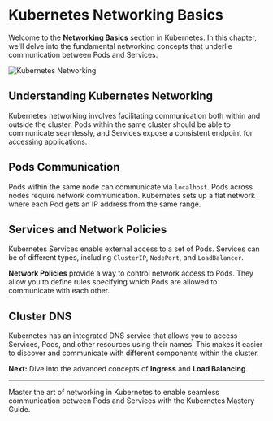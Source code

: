 
# Kubernetes Networking Basics

Welcome to the **Networking Basics** section in Kubernetes. In this chapter, we'll delve into the fundamental networking concepts that underlie communication between Pods and Services.

![Kubernetes Networking](path/to/networking-basics.png)

## Understanding Kubernetes Networking

Kubernetes networking involves facilitating communication both within and outside the cluster. Pods within the same cluster should be able to communicate seamlessly, and Services expose a consistent endpoint for accessing applications.

## Pods Communication

Pods within the same node can communicate via `localhost`. Pods across nodes require network communication. Kubernetes sets up a flat network where each Pod gets an IP address from the same range.

## Services and Network Policies

Kubernetes Services enable external access to a set of Pods. Services can be of different types, including `ClusterIP`, `NodePort`, and `LoadBalancer`.

**Network Policies** provide a way to control network access to Pods. They allow you to define rules specifying which Pods are allowed to communicate with each other.

## Cluster DNS

Kubernetes has an integrated DNS service that allows you to access Services, Pods, and other resources using their names. This makes it easier to discover and communicate with different components within the cluster.

**Next:** Dive into the advanced concepts of **Ingress** and **Load Balancing**.

---

Master the art of networking in Kubernetes to enable seamless communication between Pods and Services with the Kubernetes Mastery Guide.
